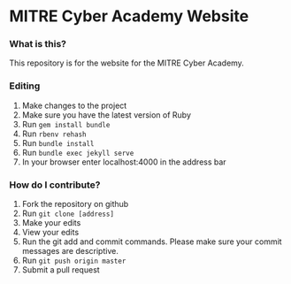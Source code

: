 # MITRE Cyber Academy Website

### What is this?

This repository is for the website for the MITRE Cyber Academy. 

### Editing

1. Make changes to the project
2. Make sure you have the latest version of Ruby
3. Run ```gem install bundle```
4. Run ```rbenv rehash```
5. Run ```bundle install```
6. Run ```bundle exec jekyll serve```
7. In your browser enter localhost:4000 in the address bar

### How do I contribute?

1. Fork the repository on github
2. Run ```git clone [address]```
3. Make your edits
4. View your edits
5. Run the git add and commit commands. Please make sure your commit messages are descriptive.
6. Run ```git push origin master```
7. Submit a pull request
